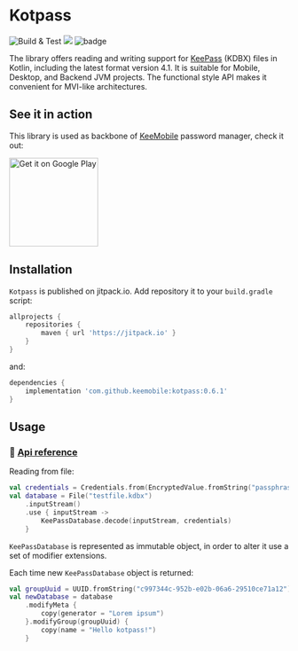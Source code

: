 # Kotpass 
![Build & Test](https://img.shields.io/github/actions/workflow/status/keemobile/kotpass/gradle.yml?label=Build%20%26%20Test&style=flat-square)
[![](https://jitpack.io/v/keemobile/kotpass.svg?style=flat-square)](https://jitpack.io/#keemobile/kotpass) ![badge][badge-jvm]

[badge-jvm]: http://img.shields.io/badge/-JVM-DB413D.svg?style=flat-square

The library offers reading and writing support for [KeePass](https://en.wikipedia.org/wiki/KeePass) (KDBX) files in Kotlin, including the latest format version 4.1. It is suitable for Mobile, Desktop, and Backend JVM projects. The functional style API makes it convenient for MVI-like architectures.

## See it in action

This library is used as backbone of [KeeMobile](https://keemobile.app) password manager, check it out:

[<img alt='Get it on Google Play' src='https://play.google.com/intl/en_us/badges/static/images/badges/en_badge_web_generic.png' width='160'/>](https://play.google.com/store/apps/details?id=app.keemobile)

## Installation

`Kotpass` is published on jitpack.io. Add repository it to your ```build.gradle``` script:
```gradle
allprojects {
    repositories {
        maven { url 'https://jitpack.io' }
    }
}
```
and:

```gradle
dependencies {
    implementation 'com.github.keemobile:kotpass:0.6.1'
}
```

## Usage

### 🧬 [Api reference](https://keemobile.github.io/kotpass)

Reading from file:

``` kotlin
val credentials = Credentials.from(EncryptedValue.fromString("passphrase"))
val database = File("testfile.kdbx")
    .inputStream()
    .use { inputStream ->
        KeePassDatabase.decode(inputStream, credentials)
    }    
```
`KeePassDatabase` is represented as immutable object, in order to alter it use a set of modifier extensions. 

Each time new `KeePassDatabase` object is returned:

``` kotlin
val groupUuid = UUID.fromString("c997344c-952b-e02b-06a6-29510ce71a12")
val newDatabase = database
    .modifyMeta {
        copy(generator = "Lorem ipsum")
    }.modifyGroup(groupUuid) {
        copy(name = "Hello kotpass!")
    }
```
